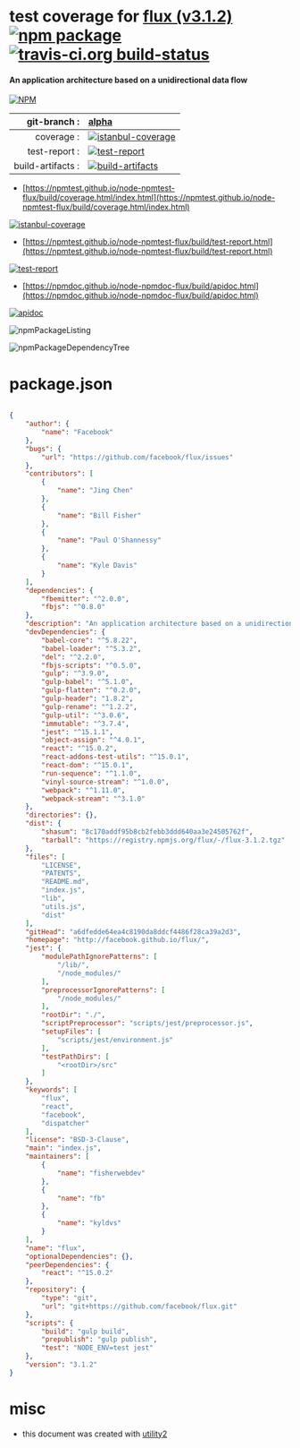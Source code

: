 # test coverage for  [flux (v3.1.2)](http://facebook.github.io/flux/)  [![npm package](https://img.shields.io/npm/v/npmtest-flux.svg?style=flat-square)](https://www.npmjs.org/package/npmtest-flux) [![travis-ci.org build-status](https://api.travis-ci.org/npmtest/node-npmtest-flux.svg)](https://travis-ci.org/npmtest/node-npmtest-flux)
#### An application architecture based on a unidirectional data flow

[![NPM](https://nodei.co/npm/flux.png?downloads=true&downloadRank=true&stars=true)](https://www.npmjs.com/package/flux)

| git-branch : | [alpha](https://github.com/npmtest/node-npmtest-flux/tree/alpha)|
|--:|:--|
| coverage : | [![istanbul-coverage](https://npmtest.github.io/node-npmtest-flux/build/coverage.badge.svg)](https://npmtest.github.io/node-npmtest-flux/build/coverage.html/index.html)|
| test-report : | [![test-report](https://npmtest.github.io/node-npmtest-flux/build/test-report.badge.svg)](https://npmtest.github.io/node-npmtest-flux/build/test-report.html)|
| build-artifacts : | [![build-artifacts](https://npmtest.github.io/node-npmtest-flux/glyphicons_144_folder_open.png)](https://github.com/npmtest/node-npmtest-flux/tree/gh-pages/build)|

- [https://npmtest.github.io/node-npmtest-flux/build/coverage.html/index.html](https://npmtest.github.io/node-npmtest-flux/build/coverage.html/index.html)

[![istanbul-coverage](https://npmtest.github.io/node-npmtest-flux/build/screenCapture.buildCi.browser.%252Ftmp%252Fbuild%252Fcoverage.lib.html.png)](https://npmtest.github.io/node-npmtest-flux/build/coverage.html/index.html)

- [https://npmtest.github.io/node-npmtest-flux/build/test-report.html](https://npmtest.github.io/node-npmtest-flux/build/test-report.html)

[![test-report](https://npmtest.github.io/node-npmtest-flux/build/screenCapture.buildCi.browser.%252Ftmp%252Fbuild%252Ftest-report.html.png)](https://npmtest.github.io/node-npmtest-flux/build/test-report.html)

- [https://npmdoc.github.io/node-npmdoc-flux/build/apidoc.html](https://npmdoc.github.io/node-npmdoc-flux/build/apidoc.html)

[![apidoc](https://npmdoc.github.io/node-npmdoc-flux/build/screenCapture.buildCi.browser.%252Ftmp%252Fbuild%252Fapidoc.html.png)](https://npmdoc.github.io/node-npmdoc-flux/build/apidoc.html)

![npmPackageListing](https://npmtest.github.io/node-npmtest-flux/build/screenCapture.npmPackageListing.svg)

![npmPackageDependencyTree](https://npmtest.github.io/node-npmtest-flux/build/screenCapture.npmPackageDependencyTree.svg)



# package.json

```json

{
    "author": {
        "name": "Facebook"
    },
    "bugs": {
        "url": "https://github.com/facebook/flux/issues"
    },
    "contributors": [
        {
            "name": "Jing Chen"
        },
        {
            "name": "Bill Fisher"
        },
        {
            "name": "Paul O'Shannessy"
        },
        {
            "name": "Kyle Davis"
        }
    ],
    "dependencies": {
        "fbemitter": "^2.0.0",
        "fbjs": "^0.8.0"
    },
    "description": "An application architecture based on a unidirectional data flow",
    "devDependencies": {
        "babel-core": "^5.8.22",
        "babel-loader": "^5.3.2",
        "del": "^2.2.0",
        "fbjs-scripts": "^0.5.0",
        "gulp": "^3.9.0",
        "gulp-babel": "^5.1.0",
        "gulp-flatten": "^0.2.0",
        "gulp-header": "1.8.2",
        "gulp-rename": "^1.2.2",
        "gulp-util": "^3.0.6",
        "immutable": "^3.7.4",
        "jest": "^15.1.1",
        "object-assign": "^4.0.1",
        "react": "^15.0.2",
        "react-addons-test-utils": "^15.0.1",
        "react-dom": "^15.0.1",
        "run-sequence": "^1.1.0",
        "vinyl-source-stream": "^1.0.0",
        "webpack": "^1.11.0",
        "webpack-stream": "^3.1.0"
    },
    "directories": {},
    "dist": {
        "shasum": "8c170addf95b8cb2febb3ddd640aa3e24505762f",
        "tarball": "https://registry.npmjs.org/flux/-/flux-3.1.2.tgz"
    },
    "files": [
        "LICENSE",
        "PATENTS",
        "README.md",
        "index.js",
        "lib",
        "utils.js",
        "dist"
    ],
    "gitHead": "a6dfedde64ea4c8190da8ddcf4486f28ca39a2d3",
    "homepage": "http://facebook.github.io/flux/",
    "jest": {
        "modulePathIgnorePatterns": [
            "/lib/",
            "/node_modules/"
        ],
        "preprocessorIgnorePatterns": [
            "/node_modules/"
        ],
        "rootDir": "./",
        "scriptPreprocessor": "scripts/jest/preprocessor.js",
        "setupFiles": [
            "scripts/jest/environment.js"
        ],
        "testPathDirs": [
            "<rootDir>/src"
        ]
    },
    "keywords": [
        "flux",
        "react",
        "facebook",
        "dispatcher"
    ],
    "license": "BSD-3-Clause",
    "main": "index.js",
    "maintainers": [
        {
            "name": "fisherwebdev"
        },
        {
            "name": "fb"
        },
        {
            "name": "kyldvs"
        }
    ],
    "name": "flux",
    "optionalDependencies": {},
    "peerDependencies": {
        "react": "^15.0.2"
    },
    "repository": {
        "type": "git",
        "url": "git+https://github.com/facebook/flux.git"
    },
    "scripts": {
        "build": "gulp build",
        "prepublish": "gulp publish",
        "test": "NODE_ENV=test jest"
    },
    "version": "3.1.2"
}
```



# misc
- this document was created with [utility2](https://github.com/kaizhu256/node-utility2)
